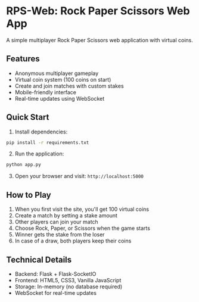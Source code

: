 # RPS-Web: Rock Paper Scissors Web App

A simple multiplayer Rock Paper Scissors web application with virtual coins.

## Features

- Anonymous multiplayer gameplay
- Virtual coin system (100 coins on start)
- Create and join matches with custom stakes
- Mobile-friendly interface
- Real-time updates using WebSocket

## Quick Start

1. Install dependencies:
```bash
pip install -r requirements.txt
```

2. Run the application:
```bash
python app.py
```

3. Open your browser and visit: `http://localhost:5000`

## How to Play

1. When you first visit the site, you'll get 100 virtual coins
2. Create a match by setting a stake amount
3. Other players can join your match
4. Choose Rock, Paper, or Scissors when the game starts
5. Winner gets the stake from the loser
6. In case of a draw, both players keep their coins

## Technical Details

- Backend: Flask + Flask-SocketIO
- Frontend: HTML5, CSS3, Vanilla JavaScript
- Storage: In-memory (no database required)
- WebSocket for real-time updates